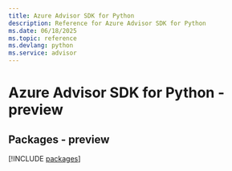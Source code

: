 ```yaml
---
title: Azure Advisor SDK for Python
description: Reference for Azure Advisor SDK for Python
ms.date: 06/18/2025
ms.topic: reference
ms.devlang: python
ms.service: advisor
---
```

# Azure Advisor SDK for Python - preview
## Packages - preview
[!INCLUDE [packages](advisor-index.md)]